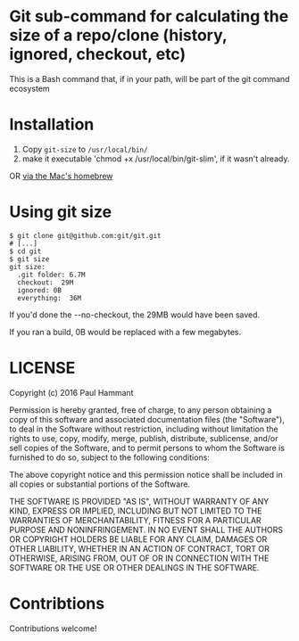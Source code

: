 # Git sub-command for calculating the size of a repo/clone (history, ignored, checkout, etc)

This is a Bash command that, if in your path, will be part of the git command ecosystem

# Installation

1. Copy `git-size` to `/usr/local/bin/`
2. make it executable 'chmod +x /usr/local/bin/git-slim', if it wasn't already.

OR [via the Mac's homebrew](https://github.com/paul-hammant/homebrew-tap)

# Using git size

```
$ git clone git@github.com:git/git.git
# [...]
$ cd git
$ git size
git size:
  .git folder: 6.7M
  checkout:  29M
  ignored: 0B
  everything:  36M
```

If you'd done the --no-checkout, the 29MB would have been saved.

If you ran a build, 0B would be replaced with a few megabytes.

# LICENSE

Copyright (c) 2016 Paul Hammant

Permission is hereby granted, free of charge, to any person obtaining a copy of this software and associated documentation files (the "Software"), to deal in the Software without restriction, including without limitation the rights to use, copy, modify, merge, publish, distribute, sublicense, and/or sell copies of the Software, and to permit persons to whom the Software is furnished to do so, subject to the following conditions:

The above copyright notice and this permission notice shall be included in all copies or substantial portions of the Software.

THE SOFTWARE IS PROVIDED "AS IS", WITHOUT WARRANTY OF ANY KIND, EXPRESS OR IMPLIED, INCLUDING BUT NOT LIMITED TO THE WARRANTIES OF MERCHANTABILITY, FITNESS FOR A PARTICULAR PURPOSE AND NONINFRINGEMENT. IN NO EVENT SHALL THE AUTHORS OR COPYRIGHT HOLDERS BE LIABLE FOR ANY CLAIM, DAMAGES OR OTHER LIABILITY, WHETHER IN AN ACTION OF CONTRACT, TORT OR OTHERWISE, ARISING FROM, OUT OF OR IN CONNECTION WITH THE SOFTWARE OR THE USE OR OTHER DEALINGS IN THE SOFTWARE.

# Contribtions

Contributions welcome!
